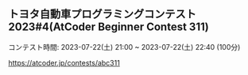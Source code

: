 ## トヨタ自動車プログラミングコンテスト2023#4(AtCoder Beginner Contest 311)
コンテスト時間: 2023-07-22(土) 21:00 ~ 2023-07-22(土) 22:40 (100分)

https://atcoder.jp/contests/abc311
